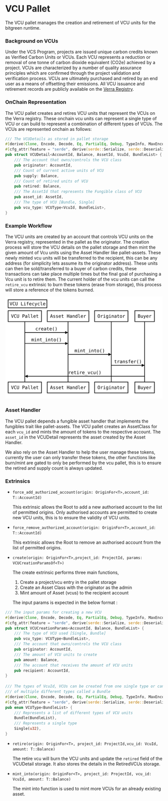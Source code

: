 # VCU Pallet

The VCU pallet manages the creation and retirement of VCU units for the bitgreen runtime.

### Background on VCUs

Under the VCS Program, projects are issued unique carbon credits known as Verified Carbon Units or VCUs. Each VCU represents a reduction or removal of one tonne of carbon dioxide equivalent (CO2e) achieved by a project. VCUs are characterized by a number of quality assurance principles which are confirmed through the project validation and verification process. VCUs are ultimately purchased and retired by an end user as a means of offsetting their emissions. All VCU issuance and retirement records are publicly available on the [Verra Registry](https://registry.verra.org/).

### OnChain Representation

The VCU pallet creates and retires VCU units that represent the VCUs on the Verra registry. These onchain vcu units can represent a single type of VCU or can build to represent a combination of different types of VCUs.  The VCUs are represented onchain as follows:

```rust
/// The VCUDetails as stored in pallet storage
#[derive(Clone, Encode, Decode, Eq, PartialEq, Debug, TypeInfo, MaxEncodedLen)]
#[cfg_attr(feature = "serde", derive(serde::Serialize, serde::Deserialize))]
pub struct VCUDetail<AccountId, Balance, AssetId, VcuId, BundleList> {
    /// The account that owns/controls the VCU class
    pub originator: AccountId,
    /// Count of current active units of VCU
    pub supply: Balance,
    /// Count of retired units of VCU
    pub retired: Balance,
    /// The AssetId that represents the Fungible class of VCU
    pub asset_id: AssetId,
    /// The type of VCU [Bundle, Single]
    pub vcu_type: VCUType<VcuId, BundleList>,
}
```

### Example Workflow

The VCU units are created by an account that controls VCU units on the Verra registry, represented in the pallet as the originator. The creation process will store the VCU details on the pallet storage and then mint the given amount of Vcu units using the Asset Handler like pallet-assets. These newly minted vcu units will be transferred to the recipient, this can be any address (for simplicity lets assume its the originator address). These units can then be sold/transferred to a buyer of carbon credits, these transactions can take place multiple times but the final goal of purchasing a Vcu unit is to retire them. The current holder of the vcu units can call the `retire_vcu` extrinsic to burn these tokens (erase from storage), this process will store a reference of the tokens burned.

![vcu workflow](../../doc/images/vcuflow.svg "workflow")

### Asset Handler

The VCU pallet depends a fungible asset handler that implements the fungibles trait like pallet-assets. The VCU pallet creates an AssetClass for each `vcu_id` and mints the amount of tokens to the respective account. The `asset_id` in the VCUDetail represents the asset created by the Asset Handler.

We also rely on the Asset Handler to help the user manage these tokens, currently the user can only transfer these tokens, the other functions like burn/mint are gated to only be performed by the vcu pallet, this is to ensure the retired and supply count is always updated.


### Extrinsics

- `force_add_authorized_account(origin: OriginFor<T>,account_id: T::AccountId)`

	This extrinsic allows the Root to add a new authorised account to the list of permitted origins. Only authorised accounts are permitted to create new VCU units, this is to ensure the validity of VCU units.

- `force_remove_authorized_account(origin: OriginFor<T>,account_id: T::AccountId)`

	This extrinsic allows the Root to remove an authorised account from the list of permitted origins.
- `create(origin: OriginFor<T>,project_id: ProjectId, params: VCUCreationParamsOf<T>)`

	The create extrinsic performs three main functions,
	1. Create a project/vcu entry in the pallet storage
	2. Create an Asset Class with the originator as the admin
	3. Mint amount of Asset (vcus) to the recipient account

	The input params is expected in the below format :

```rust
/// The input params for creating a new VCU
#[derive(Clone, Encode, Decode, Eq, PartialEq, Debug, TypeInfo, MaxEncodedLen)]
#[cfg_attr(feature = "serde", derive(serde::Serialize, serde::Deserialize))]
pub struct VCUCreationParams<AccountId, Balance, BundleList> {
    /// The type of VCU used [Single, Bundle]
    pub vcu_type: VCUType<BundleList>,
    /// The account that owns/controls the VCU class
    pub originator: AccountId,
    /// The amount of VCU units to create
    pub amount: Balance,
    /// The account that receives the amount of VCU units
    pub recipient: AccountId,
}

/// The types of VcuId, VCUs can be created from one single type or can be a mix
/// of multiple different types called a Bundle
#[derive(Clone, Encode, Decode, Eq, PartialEq, Debug, TypeInfo, MaxEncodedLen)]
#[cfg_attr(feature = "serde", derive(serde::Serialize, serde::Deserialize))]
pub enum VCUType<BundleList> {
    /// Represents a list of different types of VCU units
    Bundle(BundleList),
    /// Represents a single type
    Single(u32),
}
```

- `retire(origin: OriginFor<T>, project_id: ProjectId,vcu_id: VcuId, amount: T::Balance)`

	The retire vcu will burn the VCU units and update the `retired` field of the VCUDetail storage. It also stores the details in the RetiredVCUs storage.

- `mint_into(origin: OriginFor<T>, project_id: ProjectId, vcu_id: VcuId, amount: T::Balance)`

  The mint into function is used to mint more VCUs for an already existing asset.
